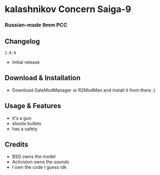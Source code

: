 # kalashnikov Concern Saiga-9
### Russian-made 9mm PCC

## Changelog  
`1.0.0`  
 - Initial release

## Download & Installation  
 - Download GaleModManager or R2ModMan and install it from there :)  

## Usage & Features  
 - it's a gun  
 - shoots bullets  
 - has a safety  

## Credits  
 - BSG owns the model  
 - Activision owns the sounds  
 - I own the code I guess idk  